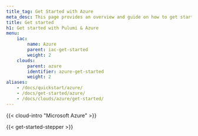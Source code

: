```yaml
---
title_tag: Get Started with Azure
meta_desc: This page provides an overview and guide on how to get started with Azure.
title: Get started
h1: Get started with Pulumi & Azure
menu:
    iac:
        name: Azure
        parent: iac-get-started
        weight: 2
    clouds:
        parent: azure
        identifier: azure-get-started
        weight: 2
aliases:
    - /docs/quickstart/azure/
    - /docs/get-started/azure/
    - /docs/clouds/azure/get-started/
---
```


{{< cloud-intro "Microsoft Azure" >}}

{{< get-started-stepper >}}
